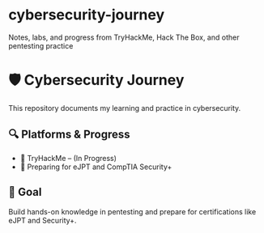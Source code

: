 # cybersecurity-journey
Notes, labs, and progress from TryHackMe, Hack The Box, and other pentesting practice

# 🛡️ Cybersecurity Journey

This repository documents my learning and practice in cybersecurity.

## 🔍 Platforms & Progress
- 🔄 TryHackMe – (In Progress)
- 🎯 Preparing for eJPT and CompTIA Security+


## 🧠 Goal
Build hands-on knowledge in pentesting and prepare for certifications like eJPT and Security+.
